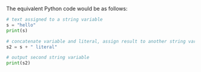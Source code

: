 The equivalent Python code would be as follows:

```python
# text assigned to a string variable
s = "hello"
print(s)

# concatenate variable and literal, assign result to another string variable
s2 = s + " literal"

# output second string variable
print(s2)
```

